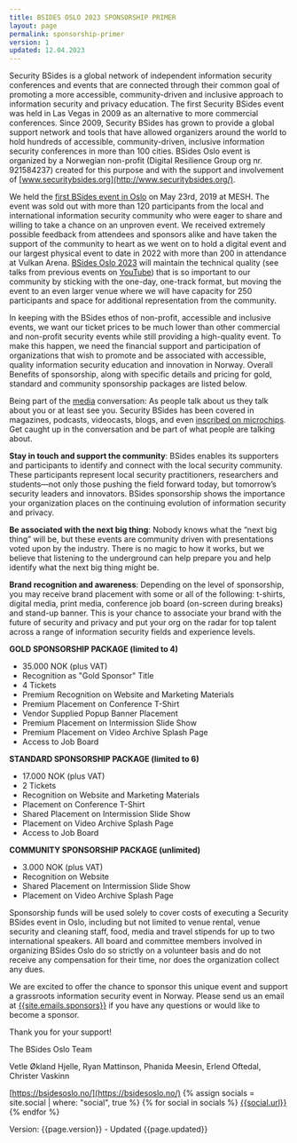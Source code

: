 ```yaml
---
title: BSIDES OSLO 2023 SPONSORSHIP PRIMER
layout: page
permalink: sponsorship-primer
version: 1
updated: 12.04.2023
---
```


Security BSides is a global network of independent information security conferences and events that are connected through their common goal of promoting a more accessible, community-driven and inclusive approach to information security and privacy education. The first Security BSides event was held in Las Vegas in 2009 as an alternative to more commercial conferences. Since 2009, Security BSides has grown to provide a global support network and tools that have allowed organizers around the world to hold hundreds of accessible, community-driven, inclusive information security conferences in more than 100 cities. BSides Oslo event is organized by a Norwegian non-profit (Digital Resilience Group org nr. 921584237) created for this purpose and with the support and involvement of [www.securitybsides.org](http://www.securitybsides.org/).


We held the [first BSides event in Oslo](https://2019.bsidesoslo.no/) on May 23rd, 2019 at MESH. The event was sold out with more than 120 participants from the local and international information security community who were eager to share and willing to take a chance on an unproven event. We received extremely possible feedback from attendees and sponsors alike and have taken the support of the community to heart as we went on to hold a digital event and our largest physical event to date in 2022 with more than 200 in attendance at Vulkan Arena. [BSides Oslo 2023](https://bsidesoslo.no/) will maintain the technical quality (see talks from previous events on [YouTube](https://youtube.com/bsidesoslo)) that is so important to our community by sticking with the one-day, one-track format, but moving the event to an even larger venue where we will have capacity for 250 participants and space for additional representation from the community.


In keeping with the BSides ethos of non-profit, accessible and inclusive events, we want our ticket prices to be much lower than other commercial and non-profit security events while still providing a high-quality event. To make this happen, we need the financial support and participation of organizations that wish to promote and be associated with accessible, quality information security education and innovation in Norway. Overall Benefits of sponsorship, along with specific details and pricing for gold, standard and community sponsorship packages are listed below.

 
Being part of the [media](http://www.securitybsides.com/Media) conversation: As people talk about us they talk about you or at least see you. Security BSides has been covered in magazines, podcasts, videocasts, blogs, and even [inscribed on microchips](https://www.flickr.com/photos/travisgoodspeed/3743160033/). Get caught up in the conversation and be part of what people are talking about.
 

**Stay in touch and support the community**: BSides enables its supporters and participants to identify and connect with the local security community. These participants represent local security practitioners, researchers and students—not only those pushing the field forward today, but tomorrow’s security leaders and innovators. BSides sponsorship shows the importance your organization places on the continuing evolution of information security and privacy. 
  

**Be associated with the next big thing**: Nobody knows what the “next big thing” will be, but these events are community driven with presentations voted upon by the industry. There is no magic to how it works, but we believe that listening to the underground can help prepare you and help identify what the next big thing might be.

**Brand recognition and awareness**: Depending on the level of sponsorship, you may receive brand placement with some or all of the following: t-shirts, digital media, print media, conference job board (on-screen during breaks) and stand-up banner. This is your chance to associate your brand with the future of security and privacy and put your org on the radar for top talent across a range of information security fields and experience levels.

**GOLD SPONSORSHIP PACKAGE (limited to 4)**
 * 35.000 NOK (plus VAT)
 * Recognition as "Gold Sponsor" Title
 * 4 Tickets
 * Premium Recognition on Website and Marketing Materials
 * Premium Placement on Conference T-Shirt
 * Vendor Supplied Popup Banner Placement
 * Premium Placement on Intermission Slide Show
 * Premium Placement on Video Archive Splash Page
 * Access to Job Board

**STANDARD SPONSORSHIP PACKAGE (limited to 6)**

 * 17.000 NOK (plus VAT)
 * 2 Tickets
 * Recognition on Website and Marketing Materials
 * Placement on Conference T-Shirt
 * Shared Placement on Intermission Slide Show
 * Placement on Video Archive Splash Page
 * Access to Job Board

**COMMUNITY SPONSORSHIP PACKAGE (unlimited)**

 * 3.000 NOK (plus VAT)
 * Recognition on Website
 * Shared Placement on Intermission Slide Show
 * Placement on Video Archive Splash Page


Sponsorship funds will be used solely to cover costs of executing a Security BSides event in Oslo, including but not limited to venue rental, venue security and cleaning staff, food, media and travel stipends for up to two international speakers. All board and committee members involved in organizing BSides Oslo do so strictly on a volunteer basis and do not receive any compensation for their time, nor does the organization collect any dues.

We are excited to offer the chance to sponsor this unique event and support a grassroots information security event in Norway. Please send us an email at [{{site.emails.sponsors}}](mailto:{{site.emails.sponsors}}) if you have any questions or would like to become a sponsor. 

Thank you for your support!


The BSides Oslo Team

Vetle Økland Hjelle, Ryan Mattinson, Phanida Meesin, Erlend Oftedal, Christer Vaskinn

[https://bsidesoslo.no/](https://bsidesoslo.no/)
{% assign socials = site.social | where: "social", true %}
{% for social in socials %}
[{{social.url}}]({{social.url}})
{% endfor %}

Version: {{page.version}} - Updated {{page.updated}}
